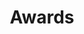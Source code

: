 ---
layout: achievements
permalink: /achievements/
title: Awards
description: Big achievements come from embracing challenges with courage.
nav: true
nav_order: 4

achievements:
  - title: "Honorable Mention Award from IEEE Pacific Visualization Conference (PacificVis2025 Journal Track)"
    date: "2025-04"
    paper: "PrettiSmart: Visual Interpretation of Smart Contracts via Simulation"
    description: "Congrats to Xiaolin and the team!"
    link: "https://arxiv.org/pdf/2412.18484"
    images:
      - prettysmart_h_mention_2.jpg
      # - prettysmart_h_mention_1.jpg

  - title: "Honorable Mention Award from ACM Conference on Human Factors in Computing Systems (CHI2022)"
    date: "2022-04"
    paper: "Structure-aware Visualization Retrieval"
    description: "Congrats to Haotian and the team!"
    link: "/assets/pdf/22-CHI-VIS-Retrieval.pdf"
    images: 
      - chi22_black_border.png

  - title: "Honorable Mention Award from IEEE Visualization Conference (VIS2021)"
    date: "2021-07"
    paper: "KG4Vis: A Knowledge Graph-Based Approach for Visualization Recommendation"
    description: "Congrats to Haotian and the team!"
    link: "/assets/pdf/21-TVCG-KG4VIS.pdf"
    images: 
      - vis21_1.png

  - title: "Honorable Mention Award from IEEE Visualization Conference (VIS2021)"
    date: "2021-07"
    paper: "M<sup>2</sup>Lens: Visualizing and Explaining Multimodal Models for Sentiment Analysis"
    description: "Congrats to Xingbo and the team!"
    link: "/assets/pdf/21-TVCG-M2Lens.pdf"
    images:
      - vis21_2.png

---